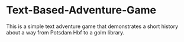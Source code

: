 # Text-Based-Adventure-Game
This is a simple text adventure game that demonstrates a short history about a way from Potsdam Hbf to a golm library.

